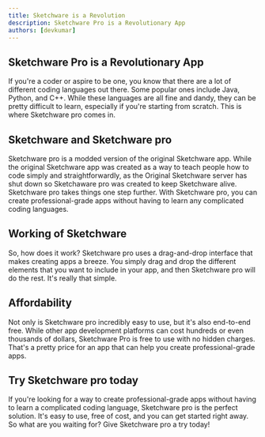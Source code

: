```yaml
---
title: Sketchware is a Revolution
description: Sketchware Pro is a Revolutionary App
authors: [devkumar]
---
```


## Sketchware Pro is a Revolutionary App

If you're a coder or aspire to be one, you know that there are a lot of different coding languages out there. Some popular ones include Java, Python, and C++. While these languages are all fine and dandy, they can be pretty difficult to learn, especially if you're starting from scratch. This is where Sketchware pro comes in.
<!--truncate-->
## Sketchware and Sketchware pro

Sketchware pro is a modded version of the original Sketchware app. While the original Sketchware app was created as a way to teach people how to code simply and straightforwardly, as the Original Sketchware server has shut down so Sketchaware pro was created to keep Sketchware alive. Sketchware pro takes things one step further. With Sketchware pro, you can create professional-grade apps without having to learn any complicated coding languages.

## Working of Sketchware

So, how does it work? Sketchware pro uses a drag-and-drop interface that makes creating apps a breeze. You simply drag and drop the different elements that you want to include in your app, and then Sketchware pro will do the rest. It's really that simple.

## Affordability

Not only is Sketchware pro incredibly easy to use, but it's also end-to-end free. While other app development platforms can cost hundreds or even thousands of dollars, Sketchware Pro is free to use with no hidden charges. That's a pretty price for an app that can help you create professional-grade apps.

## Try Sketchware pro today

If you're looking for a way to create professional-grade apps without having to learn a complicated coding language, Sketchware pro is the perfect solution. It's easy to use, free of cost, and you can get started right away. So what are you waiting for? Give Sketchware pro a try today!